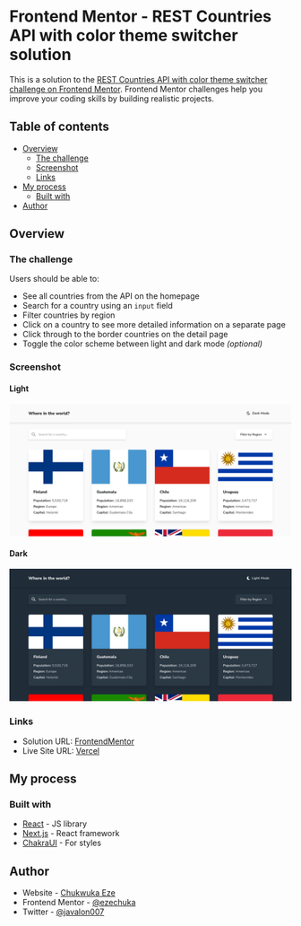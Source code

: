 # Frontend Mentor - REST Countries API with color theme switcher solution

This is a solution to the [REST Countries API with color theme switcher challenge on Frontend Mentor](https://www.frontendmentor.io/challenges/rest-countries-api-with-color-theme-switcher-5cacc469fec04111f7b848ca). Frontend Mentor challenges help you improve your coding skills by building realistic projects. 

## Table of contents

- [Overview](#overview)
  - [The challenge](#the-challenge)
  - [Screenshot](#screenshot)
  - [Links](#links)
- [My process](#my-process)
  - [Built with](#built-with)
- [Author](#author)

## Overview

### The challenge

Users should be able to:

- See all countries from the API on the homepage
- Search for a country using an `input` field
- Filter countries by region
- Click on a country to see more detailed information on a separate page
- Click through to the border countries on the detail page
- Toggle the color scheme between light and dark mode *(optional)*

### Screenshot

#### Light
![Desktop Preview(light)](https://github.com/ezechuka/world-countries/blob/main/assets/desktop-1.png)

#### Dark
![Desktop Preview(dark)](https://github.com/ezechuka/world-countries/blob/main/assets/desktop-2.png)

### Links

- Solution URL: [FrontendMentor](https://www.frontendmentor.io/solutions/fully-functional-and-responsive-webpage-for-countries-of-the-world-S1ZAu_tLGD)
- Live Site URL: [Vercel](https://world-countries-plum.vercel.app/)

## My process

### Built with
- [React](https://reactjs.org/) - JS library
- [Next.js](https://nextjs.org/) - React framework
- [ChakraUI](https://chakra-ui.com/) - For styles

## Author

- Website - [Chukwuka Eze](https://ezechuka.me)
- Frontend Mentor - [@ezechuka](https://www.frontendmentor.io/profile/ezechuka)
- Twitter - [@javalon007](https://www.twitter.com/javalon007)
